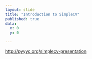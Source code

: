 ```yaml
---
layout: slide
title: "Introduction to SimpleCV"
published: true
data:
  x: 0
  y: 0

---
```




http://pyyyc.org/simplecv-presentation
